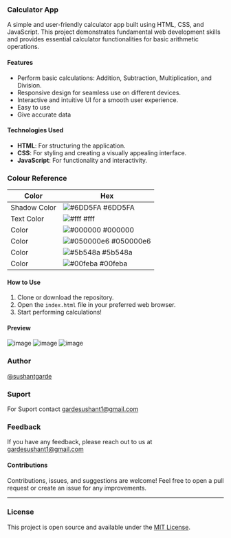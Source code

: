 ### **Calculator App**

A simple and user-friendly calculator app built using HTML, CSS, and JavaScript. This project demonstrates fundamental web development skills and provides essential calculator functionalities for basic arithmetic operations.

#### **Features**
- Perform basic calculations: Addition, Subtraction, Multiplication, and Division.
- Responsive design for seamless use on different devices.
- Interactive and intuitive UI for a smooth user experience.
- Easy to use
- Give accurate data

#### **Technologies Used**
- **HTML**: For structuring the application.
- **CSS**: For styling and creating a visually appealing interface.
- **JavaScript**: For functionality and interactivity.

### **Colour Reference**
| Color             | Hex                                                                |
| ----------------- | ------------------------------------------------------------------ |
| Shadow Color | ![#6DD5FA](https://via.placeholder.com/10/6DD5FA?text=+) #6DD5FA |
|Text Color | ![#fff](https://via.placeholder.com/10/fff?text=+) #fff |
| Color | ![#000000](https://via.placeholder.com/10/000000?text=+) #000000 |
|  Color | ![#050000e6](https://via.placeholder.com/10/050000e6?text=+) #050000e6 |
| Color | ![#5b548a](https://via.placeholder.com/10/5b548a?text=+) #5b548a |
|  Color | ![#00feba](https://via.placeholder.com/10/00feba?text=+) #00feba |

#### **How to Use**
1. Clone or download the repository.
2. Open the `index.html` file in your preferred web browser.
3. Start performing calculations!

#### **Preview**
![image](https://github.com/user-attachments/assets/8831f48a-3509-49fd-bd89-e0362ea806ee)
![image](https://github.com/user-attachments/assets/fde296a0-dd74-40bd-ab53-60ebed0d5f32)
![image](https://github.com/user-attachments/assets/fada4afa-0c1d-46b7-9b99-2b72685ba3e0)

### **Author**
[@sushantgarde](https://www.github.com/sushantgarde)

### **Suport**

For Suport contact gardesushant1@gmail.com

### **Feedback**

If you have any feedback, please reach out to us at gardesushant1@gmail.com

#### **Contributions**
Contributions, issues, and suggestions are welcome! Feel free to open a pull request or create an issue for any improvements.

---

### License
This project is open source and available under the [MIT License](LICENSE).
